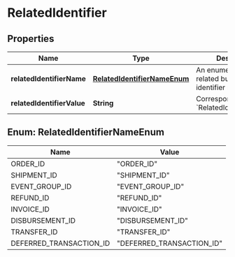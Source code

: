 
# RelatedIdentifier

## Properties
Name | Type | Description | Notes
------------ | ------------- | ------------- | -------------
**relatedIdentifierName** | [**RelatedIdentifierNameEnum**](#RelatedIdentifierNameEnum) | An enumerated set of related business identifier names. |  [optional]
**relatedIdentifierValue** | **String** | Corresponding value of &#x60;RelatedIdentifierName&#x60;. |  [optional]


<a name="RelatedIdentifierNameEnum"></a>
## Enum: RelatedIdentifierNameEnum
Name | Value
---- | -----
ORDER_ID | &quot;ORDER_ID&quot;
SHIPMENT_ID | &quot;SHIPMENT_ID&quot;
EVENT_GROUP_ID | &quot;EVENT_GROUP_ID&quot;
REFUND_ID | &quot;REFUND_ID&quot;
INVOICE_ID | &quot;INVOICE_ID&quot;
DISBURSEMENT_ID | &quot;DISBURSEMENT_ID&quot;
TRANSFER_ID | &quot;TRANSFER_ID&quot;
DEFERRED_TRANSACTION_ID | &quot;DEFERRED_TRANSACTION_ID&quot;



